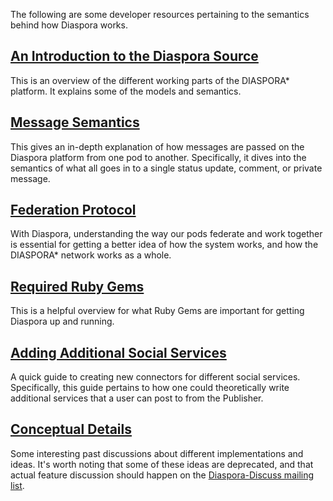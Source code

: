 The following are some developer resources pertaining to the semantics behind how Diaspora works.

## [An Introduction to the Diaspora Source](https://github.com/diaspora/diaspora/wiki/An-Introduction-to-the-Diaspora-Source)
This is an overview of the different working parts of the DIASPORA* platform. It explains some of the models and semantics.

## [Message Semantics](https://github.com/diaspora/diaspora/wiki/Federation-Message-Semantics)
This gives an in-depth explanation of how messages are passed on the Diaspora platform from one pod to another. Specifically, it dives into the semantics of what all goes in to a single status update, comment, or private message.

## [Federation Protocol](https://github.com/diaspora/diaspora/wiki/Federation-Protocol-Overview)
With Diaspora, understanding the way our pods federate and work together is essential for getting a better idea of how the system works, and how the DIASPORA* network works as a whole.

## [Required Ruby Gems](https://github.com/diaspora/diaspora/wiki/Overview-of-required-gems)
This is a helpful overview for what Ruby Gems are important for getting Diaspora up and running.

## [Adding Additional Social Services](https://github.com/diaspora/diaspora/wiki/Adding-your-favorite-service-to-Diaspora)
A quick guide to creating new connectors for different social services. Specifically, this guide pertains to how one could theoretically write additional services that a user can post to from the Publisher.

## [Conceptual Details](https://github.com/diaspora/diaspora/wiki/Conceptual-Details)
Some interesting past discussions about different implementations and ideas. It's worth noting that some of these ideas are deprecated, and that actual feature discussion should happen on the [Diaspora-Discuss mailing list](https://groups.google.com/group/diaspora-discuss).